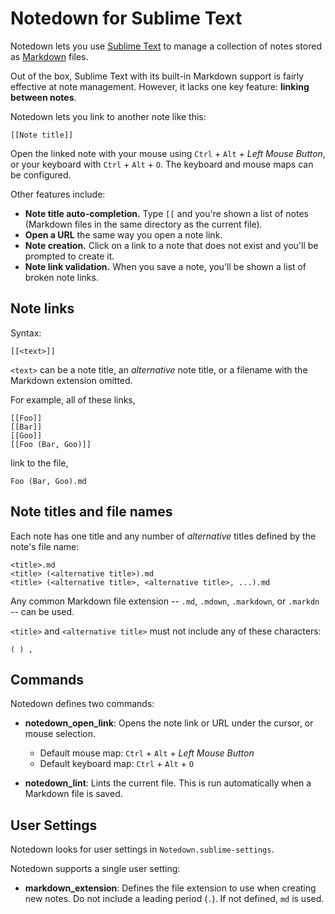 # Notedown for Sublime Text

Notedown lets you use [Sublime Text](http://sublimetext.com/) to manage a collection of notes stored as [Markdown](https://en.wikipedia.org/wiki/Markdown) files.

Out of the box, Sublime Text with its built-in Markdown support is fairly effective at note management. However, it lacks one key feature: **linking between notes**.

Notedown lets you link to another note like this:

```text
[[Note title]]
```

Open the linked note with your mouse using `Ctrl` + `Alt` + *Left Mouse Button*, or your keyboard with `Ctrl` + `Alt` + `O`. The keyboard and mouse maps can be configured.

Other features include:

- **Note title auto-completion.** Type `[[` and you're shown a list of notes (Markdown files in the same directory as the current file).
- **Open a URL** the same way you open a note link.
- **Note creation.** Click on a link to a note that does not exist and you'll be prompted to create it.
- **Note link validation.** When you save a note, you'll be shown a list of broken note links.

## Note links

Syntax:

```text
[[<text>]]
```

`<text>` can be a note title, an *alternative* note title, or a filename with the Markdown extension omitted.

For example, all of these links,

```text
[[Foo]]
[[Bar]]
[[Goo]]
[[Foo (Bar, Goo)]]
```

link to the file,

```text
Foo (Bar, Goo).md
```

## Note titles and file names

Each note has one title and any number of *alternative* titles defined by the note's file name:

```text
<title>.md
<title> (<alternative title>).md
<title> (<alternative title>, <alternative title>, ...).md
```

Any common Markdown file extension -- `.md`, `.mdown`, `.markdown`, or `.markdn` -- can be used.

`<title>` and `<alternative title>` must not include any of these characters:

```text
( ) ,
```

## Commands

Notedown defines two commands:

- **notedown_open_link**: Opens the note link or URL under the cursor, or mouse selection.

    - Default mouse map: `Ctrl` + `Alt` + *Left Mouse Button*
    - Default keyboard map: `Ctrl` + `Alt` + `O`

- **notedown_lint**: Lints the current file. This is run automatically when a Markdown file is saved.

## User Settings

Notedown looks for user settings in `Notedown.sublime-settings`.

Notedown supports a single user setting:

- **markdown_extension**: Defines the file extension to use when creating new notes. Do not include a leading period (`.`). If not defined, `md` is used.
